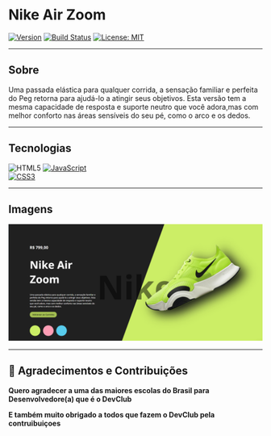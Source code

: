 # Nike Air Zoom

[![Version](https://img.shields.io/badge/version-1.0.0-blue)](https://github.com/seu-usuario/DevBurger/releases/tag/v1.0.0)
[![Build Status](https://img.shields.io/github/actions/workflow/status/seu-usuario/DevBurger/ci.yml?branch=main)](https://github.com/seu-usuario/DevBurger/actions)
[![License: MIT](https://img.shields.io/badge/license-MIT-green)](LICENSE)

---

## Sobre

Uma passada elástica para qualquer corrida, a sensação familiar e perfeita do Peg retorna para ajudá-lo a
atingir seus objetivos. Esta versão tem a mesma capacidade de resposta e suporte neutro que você adora,mas com
melhor conforto nas áreas sensíveis do seu pé, como o arco e os dedos.

---

## Tecnologias

![HTML5](https://img.shields.io/badge/HTML5-E34F26?style=for-the-badge&logo=html5&logoColor=fff) 
[![JavaScript](https://img.shields.io/badge/JavaScript-F7DF1E?style=for-the-badge&logo=javascript&logoColor=black)](https://developer.mozilla.org/en-US/docs/Web/JavaScript)  
[![CSS3](https://img.shields.io/badge/CSS3-1572B6?style=for-the-badge&logo=css3&logoColor=white)](https://developer.mozilla.org/en-US/docs/Web/CSS)

---

## Imagens

![Tela inicial home nike](./assets/nike-home.png)

---

## 🤝 **Agradecimentos e Contribuições**

**Quero agradecer a uma das maiores escolas do Brasil para Desenvolvedore(a) que é o DevClub**

**E também muito obrigado a todos que fazem o DevClub pela contruibuiçoes**
